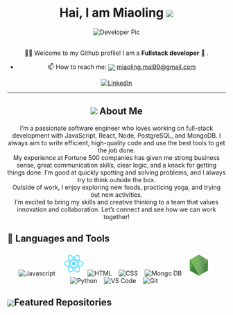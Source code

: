 <div align="center">
    <h1>Hai, I am Miaoling</a> <img
            src="https://media.giphy.com/media/hvRJCLFzcasrR4ia7z/giphy.gif" width="32"></h1>
    <img alt="Developer Pic"
        src="https://user-images.githubusercontent.com/49222186/110210369-58458c80-7eb7-11eb-9d6e-2129358b3098.png" width="350"/>
    <br/><br/>
    <p>🙏🏻 Welcome to my Github profile!
        I am a <b>Fullstack developer</b> 🚀 </b>.<br />
       </p>
    <ul>
        <li>
            📫 How to reach me: <img align="center"
                    src="https://emojis.slackmojis.com/emojis/images/1450319444/38/gmail.png?1450319444" width="17" />
                <a href="mailto:aromalanilkannan@gmail.com" target="_blank">miaoling.mai99@gmail.com</a>
        </li>
    </ul>
     <div>
        <a href="https://www.linkedin.com/in/miaoling-mai/" target="_blank"><img alt="LinkedIn"
                src="https://img.shields.io/badge/linkedin-%230077B5.svg?&style=for-the-badge&logo=linkedin&logoColor=white" /></a>
    </div>
   
<div>
     <hr/>
<div>
        <h2><img src="https://emojis.slackmojis.com/emojis/images/1584726375/8272/blob-cool.gif?1584726375" width="28" />
            About Me</h2>
</div>
    <p>I’m a passionate software engineer who loves working on full-stack development with JavaScript, React, Node, PostgreSQL, and MongoDB. I always aim to write efficient, high-quality code and use the best tools to get the job done.
<br />
My experience at Fortune 500 companies has given me strong business sense, great communication skills, clear logic, and a knack for getting things done. I’m good at quickly spotting and solving problems, and I always try to think outside the box.
<br />
Outside of work, I enjoy exploring new foods, practicing yoga, and trying out new activities. 
<br />
I’m excited to bring my skills and creative thinking to a team that values innovation and collaboration. Let’s connect and see how we can work together!</p>
</div>
</div>
<div>
    <div>
        <h2>🧰 Languages and Tools</h2>
        <p align="center">
            <img src="https://upload.wikimedia.org/wikipedia/commons/9/99/Unofficial_JavaScript_logo_2.svg" width="48"
                alt="Javascript" />&nbsp;&nbsp;&nbsp
            <img src="https://raw.githubusercontent.com/github/explore/80688e429a7d4ef2fca1e82350fe8e3517d3494d/topics/react/react.png"
                alt="React.js" width="55" />
            <img src="https://upload.wikimedia.org/wikipedia/commons/6/61/HTML5_logo_and_wordmark.svg" alt="HTML"
                width="48" />&nbsp;&nbsp;&nbsp
            <img src="https://upload.wikimedia.org/wikipedia/commons/d/d5/CSS3_logo_and_wordmark.svg" alt="CSS"
                width="35" />&nbsp;&nbsp;&nbsp
            <img src="https://avatars1.githubusercontent.com/u/45120?s=200&v=4" alt="Mongo DB"
                width="48" />&nbsp;&nbsp;&nbsp
            <img src="https://raw.githubusercontent.com/github/explore/80688e429a7d4ef2fca1e82350fe8e3517d3494d/topics/nodejs/nodejs.png"
                alt="Node.js" width="48" />&nbsp;&nbsp;&nbsp
            <img src="https://upload.wikimedia.org/wikipedia/commons/c/c3/Python-logo-notext.svg" alt="Python"
                width="48" />&nbsp;&nbsp;&nbsp
            <img src="https://upload.wikimedia.org/wikipedia/commons/9/9a/Visual_Studio_Code_1.35_icon.svg" alt="VS Code" width="50" />&nbsp;&nbsp;&nbsp
            <img src="https://upload.wikimedia.org/wikipedia/commons/3/3f/Git_icon.svg" alt="Git"
                width="48" />&nbsp;&nbsp;&nbsp
        </p>
    </div>
    <div>
        <h2><img align="center" width="35"
                src="https://emojis.slackmojis.com/emojis/images/1531847048/4223/blob-100.gif?1531847048" />Featured
            Repositories</h2>
    </div>
    <br />
</div>
